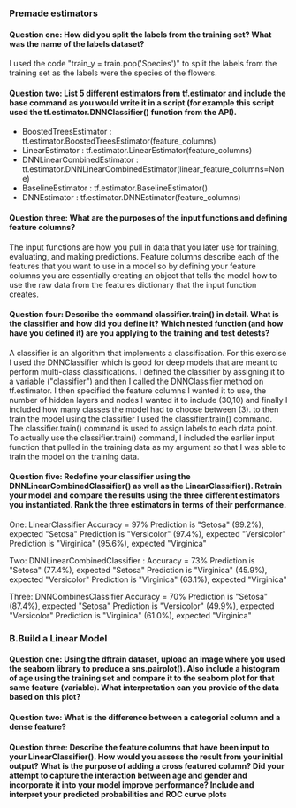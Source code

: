 ### Premade estimators
#### Question one: How did you split the labels from the training set?  What was the name of the labels dataset?
I used the code "train_y = train.pop('Species')" to split the labels from the training set as the labels were the species of the flowers. 

#### Question two: List 5 different estimators from tf.estimator and include the base command as you would write it in a script (for example this script used the tf.estimator.DNNClassifier() function from the API).

- BoostedTreesEstimator : tf.estimator.BoostedTreesEstimator(feature_columns)
- LinearEstimator : tf.estimator.LinearEstimator(feature_columns)
- DNNLinearCombinedEstimator : tf.estimator.DNNLinearCombinedEstimator(linear_feature_columns=None)
- BaselineEstimator : tf.estimator.BaselineEstimator()
- DNNEstimator : tf.estimator.DNNEstimator(feature_columns)

#### Question three: What are the purposes of the input functions and defining feature columns?
The input functions are how you pull in data that you later use for training, evaluating, and making predictions. Feature columns describe each of the features that you want to use in a model so by defining your feature columns you are essentially creating an object that tells the model how to use the raw data from the features dictionary that the input function creates. 

#### Question four: Describe the command classifier.train() in detail.  What is the classifier and how did you define it?  Which nested function (and how have you defined it) are you applying to the training and test detests?
A classifier is an algorithm that implements a classification. For this exercise I used the DNNClassifier which is good for deep models that are meant to perform multi-class classifications. I defined the classifier by assigning it to a variable ("classifier") and then I called the DNNClassifier method on tf.estimator. I then specified the feature columns I wanted it to use, the number of hidden layers and nodes I wanted it to include (30,10) and finally I included how many classes the model had to choose between (3). to then train the model using the classifier I used the classifier.train() command. The classifier.train() command is used to assign labels to each data point. To actually use the classifier.train() command, I included the earlier input function that pulled in the training data as my argument so that I was able to train the model on the training data. 

#### Question five: Redefine your classifier using the DNNLinearCombinedClassifier() as well as the LinearClassifier().  Retrain your model and compare the results using the three different estimators you instantiated.  Rank the three estimators in terms of their performance.

One: LinearClassifier
Accuracy = 97%
Prediction is "Setosa" (99.2%), expected "Setosa"
Prediction is "Versicolor" (97.4%), expected "Versicolor"
Prediction is "Virginica" (95.6%), expected "Virginica"

Two: DNNLinearCombinedClassifier :
Accuracy = 73%
Prediction is "Setosa" (77.4%), expected "Setosa"
Prediction is "Virginica" (45.9%), expected "Versicolor"
Prediction is "Virginica" (63.1%), expected "Virginica"

Three: DNNCombinesClassifier
Accuracy = 70%
Prediction is "Setosa" (87.4%), expected "Setosa"
Prediction is "Versicolor" (49.9%), expected "Versicolor"
Prediction is "Virginica" (61.0%), expected "Virginica"

### B.Build a Linear Model
#### Question one: Using the dftrain dataset, upload an image where you used the seaborn library to produce a sns.pairplot().  Also include a histogram of age using the training set and compare it to the seaborn plot for that same feature (variable).  What interpretation can you provide of the data based on this plot?

#### Question two: What is the difference between a categorial column and a dense feature?

#### Question three: Describe the feature columns that have been input to your LinearClassifier().  How would you assess the result from your initial output?  What is the purpose of adding a cross featured column?  Did your attempt to capture the interaction between age and gender and incorporate it into your model improve performance?  Include and interpret your predicted probabilities and ROC curve plots
